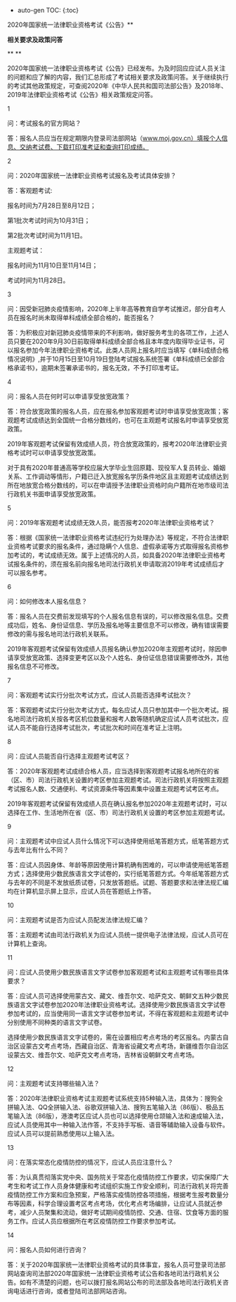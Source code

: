 

* auto-gen TOC:
{:toc}


2020年国家统一法律职业资格考试《公告》**

**相关要求及政策问答**

**
**

2020年国家统一法律职业资格考试《公告》已经发布。为及时回应应试人员关注的问题和应了解的内容，我们汇总形成了考试相关要求及政策问答。关于继续执行的考试其他政策规定，可查阅2020年《中华人民共和国司法部公告》及2018年、2019年法律职业资格考试《公告》相关政策规定问答。



1

问：考试报名的官方网站？

答：报名人员应当在规定期限内登录司法部网站（www.moj.gov.cn）填报个人信息、交纳考试费、下载打印准考证和查询打印成绩。

2

问：2020年国家统一法律职业资格考试报名及考试具体安排？

答：客观题考试:

报名时间为7月28日至8月12日；

第1批次考试时间为10月31日；

第2批次考试时间为11月1日。  

主观题考试：

报名时间为11月10日至11月14日；

考试时间为11月28日。



3

问：因受新冠肺炎疫情影响，2020年上半年高等教育自学考试推迟，部分自考人员在报名时尚未取得单科成绩全部合格的，能否报名？

答：为积极应对新冠肺炎疫情带来的不利影响，做好服务考生的各项工作，上述人员只要在2020年9月30日前取得单科成绩全部合格且本年度内取得毕业证书，可以报名参加今年法律职业资格考试。此类人员网上报名时应当填写《单科成绩合格情况说明》,并于10月15日至10月19日登陆考试报名系统签署《单科成绩已全部合格承诺书》，逾期未签署承诺书的，报名无效，不予打印准考证。



4

问：报名人员在何时可以申请享受放宽政策？

答：符合放宽政策的报名人员，应在报名参加客观题考试时申请享受放宽政策；客观题考试成绩达到全国统一合格分数线的，也可在主观题考试报名时申请享受放宽政策。

2019年客观题考试保留有效成绩人员，符合放宽政策的，报考2020年法律职业资格考试时可以申请享受放宽政策。

对于具有2020年普通高等学校应届大学毕业生回原籍、现役军人复员转业、婚姻关系、工作调动等情形，户籍已迁入放宽报名学历条件地区且主观题考试成绩达到所在地放宽合格分数线的，可以在申请授予法律职业资格时向户籍所在地市级司法行政机关书面申请享受放宽政策。



5

问：2019年客观题考试成绩无效人员，能否报考2020年法律职业资格考试？

答：根据《国家统一法律职业资格考试违纪行为处理办法》等规定，不符合法律职业资格考试要求的报名条件，通过隐瞒个人信息、虚假承诺等方式取得报名资格参加考试的，考试成绩无效。属于上述情况的人员，如具备2020年法律职业资格考试报名条件的，须在报名前向报名地司法行政机关申请取消2019年考试成绩后才可以报名参考。



6

问：如何修改本人报名信息？

答：报名人员在交费前发现填写的个人报名信息有误的，可以修改报名信息。交费成功后，姓名、身份证信息、学历及报名地等主要信息不可以修改，确有错误需要修改的需与报名地司法行政机关联系。

2019年客观题考试保留有效成绩人员报名确认参加2020年主观题考试时，除因申请享受放宽政策、选择变更考区以及个人姓名、身份证信息错误需要修改外，其他报名信息不可修改。



7

问：客观题考试实行分批次考试方式，应试人员能否选择考试批次？

答：客观题考试实行分批次考试方式，每名应试人员只参加其中一个批次考试。报名地司法行政机关按各考区机位数量和报考人数等随机确定应试人员考试批次，应试人员不能自行选择考试批次，考试批次和时间在准考证上注明。



8

问：应试人员能否自行选择主观题考试考区？

答：2020年客观题考试成绩合格人员，应当选择到客观题考试报名地所在的省（区、市）司法行政机关设置的考区参加主观题考试。司法行政机关将按照主观题考试报名人数、交通便利、考试资源条件等因素集中设置主观题考试考区考点。

2019年客观题考试保留有效成绩人员在确认报名参加2020年主观题考试时，可以选择在工作、生活地所在省（区、市）司法行政机关设置的考区参加主观题考试。



9

问：主观题考试中应试人员什么情况下可以选择使用纸笔答题方式，纸笔答题方式与去年比有什么不同？

答：应试人员因身体、年龄等原因使用计算机确有困难的，可以申请使用纸笔答题方式；选择使用少数民族语言文字试卷的，实行纸笔答题方式。今年纸笔答题方式与去年的不同是不发放纸质试卷，只发放答题纸。试题、答题要求和法律法规汇编均在计算机显示屏上显示，应试人员在答题纸上作答。



10

问：主观题考试是否为应试人员配发法律法规汇编？

答：主观题考试由司法行政机关为应试人员统一提供电子法律法规，应试人员可在计算机上查询。



11

问：应试人员使用少数民族语言文字试卷参加客观题考试和主观题考试有哪些具体要求？

答：应试人员可选择使用蒙古文、藏文、维吾尔文、哈萨克文、朝鲜文五种少数民族语言文字试卷参加2020年法律职业资格考试。选择使用少数民族语言文字试卷参加考试的，应当使用同一语言文字试卷参加考试，不得在客观题和主观题考试中分别使用不同种类的语言文字试卷。

选择使用少数民族语言文字试卷的，需在设置相应考点考场的考区报名。内蒙古自治区设蒙古文考点考场，西藏自治区、青海省设藏文考点考场，新疆维吾尔自治区设蒙古文、维吾尔文、哈萨克文考点考场，吉林省设朝鲜文考点考场。



12

问：主观题考试支持哪些输入法？

答：2020年法律职业资格考试主观题考试系统支持5种输入法，具体为：搜狗全拼输入法、QQ全拼输入法、谷歌双拼输入法、搜狗五笔输入法（86版）、极品五笔输入法（86版），港澳考区应试人员也可以选择使用仓颉输入法和速成输入法，应试人员使用其中一种输入法作答，不支持手写板、语音等辅助输入设备与软件。应试人员可以提前熟悉使用以上输入法。



13

问：在落实常态化疫情防控的情况下，应试人员应注意什么？

答：为认真贯彻落实党中央、国务院关于常态化疫情防控工作要求，切实保障广大考生和考试工作人员身体健康和考试组织实施工作安全顺利，司法行政机关将完善疫情防控工作方案和应急预案，严格落实疫情防控各项措施，根据考生报考数量分布等因素，科学合理设置考区考点考场，优化考点考场编排，让应试人员就近参考，减少人员聚集和流动，做好考试期间疫情防控、交通、住宿、饮食等方面的服务工作。应试人员应根据所在考区疫情防控工作要求参加考试。



14

问：报名人员如何进行咨询？

答：关于2020年国家统一法律职业资格考试的具体事宜，报名人员可登录司法部网站查询司法部2020年国家统一法律职业资格考试公告和各地司法行政机关公告。如有不清楚的问题，也可以拨打报名网站公布的司法部及各地司法行政机关咨询电话进行咨询，或者登陆司法部网站咨询。